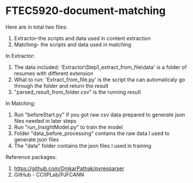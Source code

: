 # FTEC5920-document-matching
Here are in total two files:
1. Extractor-the scripts and data used in content extraction
2. Matching- the scripts and data used in matching

In Extractor:
1. The data included: 'Extractor\Step1_extract_from_file\data' is a folder of resumes with different extension
2. What to run: 'Extract_from_file.py' is the script tha can automaticaly go through the folder and return the result
3. "parsed_result_from_folder.csv" is the running result
    
In Matching:
1. Run "beforeStart.py" if you got raw csv data prepared to generate json files needed in later steps
2. Run "run_InsightModel.py" to train the model
3. Folder "data_before_processing" contains the raw data I used to generate json files
4. The "data" folder contains the json files I used in training
    
Reference packages:
1. https://github.com/OmkarPathak/pyresparser
2. GitHub - CCIIPLab/PJFCANN
